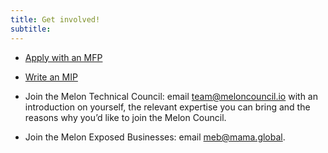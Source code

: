 ```yaml
---
title: Get involved!
subtitle: 
---
```


- [Apply with an MFP](https://github.com/melonproject/MF)

- [Write an MIP](https://github.com/melonproject/MIP)

- Join the Melon Technical Council: email [team@meloncouncil.io](mailto:team@meloncouncil.io) with an introduction on yourself, the relevant expertise you can bring and the reasons why you’d like to join the Melon Council. 

- Join the Melon Exposed Businesses: email [meb@mama.global](mailto:meb@mama.global).

